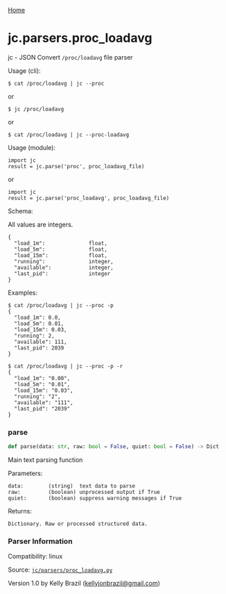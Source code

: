 [Home](https://kellyjonbrazil.github.io/jc/)
<a id="jc.parsers.proc_loadavg"></a>

# jc.parsers.proc\_loadavg

jc - JSON Convert `/proc/loadavg` file parser

Usage (cli):

    $ cat /proc/loadavg | jc --proc

or

    $ jc /proc/loadavg

or

    $ cat /proc/loadavg | jc --proc-loadavg

Usage (module):

    import jc
    result = jc.parse('proc', proc_loadavg_file)

or

    import jc
    result = jc.parse('proc_loadavg', proc_loadavg_file)

Schema:

All values are integers.

    {
      "load_1m":              float,
      "load_5m":              float,
      "load_15m":             float,
      "running":              integer,
      "available":            integer,
      "last_pid":             integer
    }

Examples:

    $ cat /proc/loadavg | jc --proc -p
    {
      "load_1m": 0.0,
      "load_5m": 0.01,
      "load_15m": 0.03,
      "running": 2,
      "available": 111,
      "last_pid": 2039
    }

    $ cat /proc/loadavg | jc --proc -p -r
    {
      "load_1m": "0.00",
      "load_5m": "0.01",
      "load_15m": "0.03",
      "running": "2",
      "available": "111",
      "last_pid": "2039"
    }

<a id="jc.parsers.proc_loadavg.parse"></a>

### parse

```python
def parse(data: str, raw: bool = False, quiet: bool = False) -> Dict
```

Main text parsing function

Parameters:

    data:        (string)  text data to parse
    raw:         (boolean) unprocessed output if True
    quiet:       (boolean) suppress warning messages if True

Returns:

    Dictionary. Raw or processed structured data.

### Parser Information
Compatibility:  linux

Source: [`jc/parsers/proc_loadavg.py`](https://github.com/kellyjonbrazil/jc/blob/master/jc/parsers/proc_loadavg.py)

Version 1.0 by Kelly Brazil (kellyjonbrazil@gmail.com)
